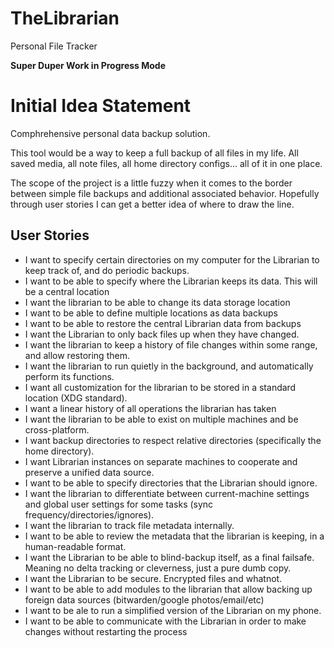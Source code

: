 # TheLibrarian
Personal File Tracker

**Super Duper Work in Progress Mode** 

# Initial Idea Statement

Comphrehensive personal data backup solution. 

This tool would be a way to keep a full backup of all files in my life. 
All saved media, all note files, all home directory configs... all of it in one place. 

The scope of the project is a little fuzzy when it comes to the border between simple file backups and additional associated behavior. 
Hopefully through user stories I can get a better idea of where to draw the line. 


## User Stories

- I want to specify certain directories on my computer for the Librarian to keep track of, and do periodic backups. 
- I want to be able to specify where the Librarian keeps its data. This will be a central location
- I want the librarian to be able to change its data storage location
- I want to be able to define multiple locations as data backups 
- I want to be able to restore the central Librarian data from backups 
- I want the Librarian to only back files up when they have changed. 
- I want the librarian to keep a history of file changes within some range, and allow restoring them. 
- I want the librarian to run quietly in the background, and automatically perform its functions. 
- I want all customization for the librarian to be stored in a standard location (XDG standard).
- I want a linear history of all operations the librarian has taken
- I want the librarian to be able to exist on multiple machines and be cross-platform.
- I want backup directories to respect relative directories (specifically the home directory).
- I want Librarian instances on separate machines to cooperate and preserve a unified data source. 
- I want to be able to specify directories that the Librarian should ignore. 
- I want the librarian to differentiate between current-machine settings and global user settings for some tasks (sync frequency/directories/ignores).
- I want the librarian to track file metadata internally.
- I want to be able to review the metadata that the librarian is keeping, in a human-readable format. 
- I want the Librarian to be able to blind-backup itself, as a final failsafe. Meaning no delta tracking or cleverness, just a pure dumb copy. 
- I want the Librarian to be secure. Encrypted files and whatnot. 
- I want to be able to add modules to the librarian that allow backing up foreign data sources (bitwarden/google photos/email/etc)
- I want to be ale to run a simplified version of the Librarian on my phone.
- I want to be able to communicate with the Librarian in order to make changes without restarting the process


